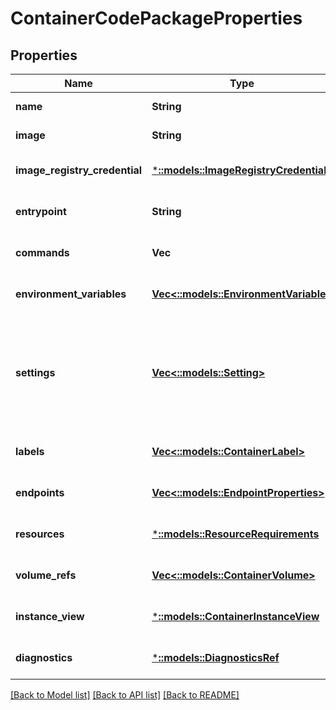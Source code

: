 # ContainerCodePackageProperties

## Properties
Name | Type | Description | Notes
------------ | ------------- | ------------- | -------------
**name** | **String** | The name of the code package. | [default to null]
**image** | **String** | The Container image to use. | [default to null]
**image_registry_credential** | [***::models::ImageRegistryCredential**](ImageRegistryCredential.md) | Image registry credential. | [optional] [default to null]
**entrypoint** | **String** | Override for the default entry point in the container. | [optional] [default to null]
**commands** | **Vec<String>** | Command array to execute within the container in exec form. | [optional] [default to null]
**environment_variables** | [**Vec<::models::EnvironmentVariable>**](EnvironmentVariable.md) | The environment variables to set in this container | [optional] [default to null]
**settings** | [**Vec<::models::Setting>**](Setting.md) | The settings to set in this container. The setting file path can be fetched from environment variable \&quot;Fabric_SettingPath\&quot;. The path for Windows container is \&quot;C:\\\\secrets\&quot;. The path for Linux container is \&quot;/var/secrets\&quot;. | [optional] [default to null]
**labels** | [**Vec<::models::ContainerLabel>**](ContainerLabel.md) | The labels to set in this container. | [optional] [default to null]
**endpoints** | [**Vec<::models::EndpointProperties>**](EndpointProperties.md) | The endpoints exposed by this container. | [optional] [default to null]
**resources** | [***::models::ResourceRequirements**](ResourceRequirements.md) | This type describes the resource requirements for a container or a service. | [default to null]
**volume_refs** | [**Vec<::models::ContainerVolume>**](ContainerVolume.md) | The volumes to be attached to the container. | [optional] [default to null]
**instance_view** | [***::models::ContainerInstanceView**](ContainerInstanceView.md) | Runtime information of a container instance. | [optional] [default to null]
**diagnostics** | [***::models::DiagnosticsRef**](DiagnosticsRef.md) | Reference to sinks in DiagnosticsDescription. | [optional] [default to null]

[[Back to Model list]](../README.md#documentation-for-models) [[Back to API list]](../README.md#documentation-for-api-endpoints) [[Back to README]](../README.md)


